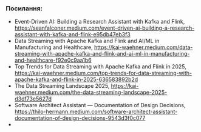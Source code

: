 



### Посилання: 

- Event-Driven AI: Building a Research Assistant with Kafka and Flink, https://seanfalconer.medium.com/event-driven-ai-building-a-research-assistant-with-kafka-and-flink-e95db47eb3f3
- Data Streaming with Apache Kafka and Flink and AI/ML in Manufacturing and Healthcare, https://kai-waehner.medium.com/data-streaming-with-apache-kafka-and-flink-and-ai-ml-in-manufacturing-and-healthcare-f92e0c9aa1b6
- Top Trends for Data Streaming with Apache Kafka and Flink in 2025, https://kai-waehner.medium.com/top-trends-for-data-streaming-with-apache-kafka-and-flink-in-2025-636583892b2d
- The Data Streaming Landscape 2025, https://kai-waehner.medium.com/the-data-streaming-landscape-2025-d3df73e5627d
- Software Architect Assistant — Documentation of Design Decisions, https://thilo-hermann.medium.com/software-architect-assistant-documentation-of-design-decisions-9543d3f0c077
- 
